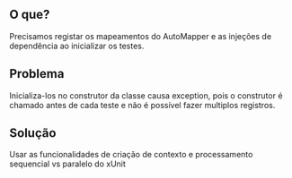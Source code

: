 ## O que?
Precisamos registar os mapeamentos do AutoMapper e as injeções de dependência ao inicializar os testes. 

## Problema
Inicializa-los no construtor da classe causa exception, pois o construtor é chamado antes de cada teste e não é possível fazer multiplos registros.

## Solução
Usar as funcionalidades de criação de contexto e processamento sequencial vs paralelo do xUnit
